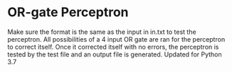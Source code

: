# OR-gate Perceptron
Make sure the format is the same as the input in in.txt to test the perceptron.
All possibilities of a 4 input OR gate are ran for the perceptron to correct itself. 
Once it corrected itself with no errors, the perceptron is tested by the test file and an output file is generated.
Updated for Python 3.7

